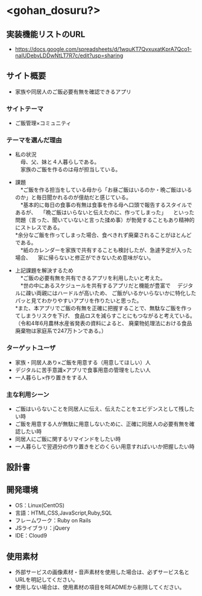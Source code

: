# <gohan_dosuru?>

## 実装機能リストのURL
- https://docs.google.com/spreadsheets/d/1wquKT7QvxuxatKprA7Qco1-naIUDebvLDDwNtLT7R7c/edit?usp=sharing

## サイト概要
- 家族や同居人のご飯必要有無を確認できるアプリ
### サイトテーマ
- ご飯管理×コミュニティ

### テーマを選んだ理由
- 私の状況<br>
　母、父、妹と４人暮らしである。<br>
　家族のご飯を作るのは母が担当している。

- 課題<br>
　*ご飯を作る担当をしている母から「お昼ご飯はいるのか・晩ご飯はいるのか」と毎日聞かれるのが億劫だと感じている。<br>
　*基本的に毎日の食事の有無は食事を作る母へ口頭で報告するスタイルであるが、
　「晩ご飯はいらないと伝えたのに、作ってしまった」
　といった問題（言った、聞いていないと言った揉め事）が勃発することもあり精神的にストレスである。<br>
  *余分なご飯を作ってしまった場合、食べきれず廃棄されることがほとんどである。<br>
　*紙のカレンダーを家族で共有することも検討したが、急遽予定が入った場合、
　家に帰らないと修正ができないため意味がない。<br>

- 上記課題を解決するため<br>
　*ご飯の必要有無を共有できるアプリを利用したいと考えた。<br>
　*世の中にあるスケジュールを共有するアプリだと機能が豊富で
　デジタルに疎い両親にはハードルが高いため、
  ご飯がいるかいらないかに特化したパッと見てわかりやすいアプリを作りたいと思った。<br>
  *また、本アプリでご飯の有無を正確に把握することで、無駄なご飯を作ってしまうリスクを下げ、
  食品ロスを減らすことにもつながると考えている。（令和4年6月農林水産省発表の資料によると、
  廃棄物処理法における食品廃棄物は家庭系で247万トンである。）

### ターゲットユーザ
- 家族・同居人あり×ご飯を用意する（用意してほしい）人
- デジタルに苦手意識×アプリで食事用意の管理をしたい人
- 一人暮らし×️作り置きをする人

### 主な利用シーン
- ご飯はいらないことを同居人に伝え、伝えたことをエビデンスとして残したい時
- ご飯を用意する人が無駄に用意しないために、正確に同居人の必要有無を確認したい時
- 同居人にご飯に関するリマインドをしたい時
- 一人暮らしで翌週分の作り置きをどのくらい用意すればいいか把握したい時

## 設計書

## 開発環境
- OS：Linux(CentOS)
- 言語：HTML,CSS,JavaScript,Ruby,SQL
- フレームワーク：Ruby on Rails
- JSライブラリ：jQuery
- IDE：Cloud9

## 使用素材
- 外部サービスの画像素材・音声素材を使用した場合は、必ずサービス名とURLを明記してください。
- 使用しない場合は、使用素材の項目をREADMEから削除してください。